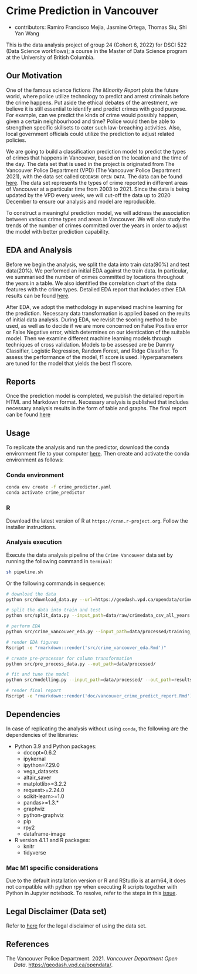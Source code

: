 
# Crime Prediction in Vancouver

-   contributors: Ramiro Francisco Mejia, Jasmine Ortega, Thomas Siu,
    Shi Yan Wang

This is the data analysis project of group 24 (Cohort 6, 2022) for DSCI
522 (Data Science workflows); a course in the Master of Data Science
program at the University of British Columbia.

## Our Motivation

One of the famous science fictions *The Minority Report* plots the
future world, where police utilize technology to predict and arrest
criminals before the crime happens. Put aside the ethical debates of the
arrestment, we believe it is still essential to identify and predict
crimes with good purpose. For example, can we predict the kinds of crime
would possibly happen, given a certain neighbourhood and time? Police
would then be able to strengthen specific skillsets to cater such
law-breaching activities. Also, local government officials could utilize
the prediction to adjust related policies.

We are going to build a classification prediction model to predict the
types of crimes that happens in Vancouver, based on the location and the
time of the day. The data set that is used in the project is originated
from The Vancouver Police Department (VPD) (The Vancouver Police
Department 2021), with the data set called `GEODASH OPEN DATA`. The data
can be found [here](https://geodash.vpd.ca/opendata/). The data set
represents the types of crime reported in different areas of Vancouver
at a particular time from 2003 to 2021. Since the data is being updated
by the VPD every week, we will cut-off the data up to 2020 December to
ensure our analysis and model are reproducible.

To construct a meaningful prediction model, we will address the
association between various crime types and areas in Vancouver. We will
also study the trends of the number of crimes committed over the years
in order to adjust the model with better prediction capability.

## EDA and Analysis

Before we begin the analysis, we split the data into train data(80%) and
test data(20%). We performed an initial EDA against the train data. In
particular, we summarised the number of crimes committed by locations
throughout the years in a table. We also identified the correlation
chart of the data features with the crime types. Detailed EDA report
that includes other EDA results can be found
[here](src/Crime_vancouver_eda.md).

After EDA, we adopt the methodology in supervised machine learning for
the prediction. Necessary data transformation is applied based on the
reults of initial data analysis. During EDA, we revisit the scoring
method to be used, as well as to decide if we are more concerned on
False Positive error or False Negative error, which determines on our
identication of the suitable model. Then we examine different machine
learning models through techniques of cross validation. Models to be
assessed are be Dummy Classifier, Logistic Regression, Random Forest,
and Ridge Classifier. To assess the performance of the model, f1 score
is used. Hyperparameters are tuned for the model that yields the best f1
score.

## Reports

Once the prediction model is completed, we publish the detailed report
in HTML and Markdown format. Necessary analysis is published that
includes necessary analysis results in the form of table and graphs. The
final report can be found [here](doc/vancouver_crime_predict_report.md)

## Usage

To replicate the analysis and run the predictor, download the conda
environment file to your computer [here](crime_predictor.yaml). Then
create and activate the conda environment as follows:

### Conda environment

``` bash
conda env create -f crime_predictor.yaml
conda activate crime_predictor
```

### R

Download the latest version of R at `https://cran.r-project.org`. Follow
the installer instructions.

### Analysis execution

Execute the data analysis pipeline of the `Crime Vancouver` data set by
running the following command in `terminal`:

``` bash
sh pipeline.sh
```

Or the following commands in sequence:

``` bash
# download the data
python src/download_data.py --url=https://geodash.vpd.ca/opendata/crimedata_download/crimedata_csv_all_years.zip?disclaimer=on --file_path=data/raw --zip_file_name=crimedata_csv_all_years.csv

# split the data into train and test
python src/split_data.py --input_path=data/raw/crimedata_csv_all_years.csv --out_path=data/processed/  --graph_path=src/figure-preprocess/

# perform EDA
python src/crime_vancouver_eda.py --input_path=data/processed/training_df.csv --out_dir=src/figure-eda/

# render EDA figures
Rscript -e "rmarkdown::render('src/crime_vancouver_eda.Rmd')"

# create pre-processor for column transformation
python src/pre_process_data.py --out_path=data/processed/

# fit and tune the model
python src/modelling.py --input_path=data/processed/ --out_path=results/

# render final report
Rscript -e "rmarkdown::render('doc/vancouver_crime_predict_report.Rmd')"
```

## Dependencies

In case of replicating the analysis without using `conda`, the following
are the dependencies of the libraries:

-   Python 3.9 and Python packages:
    -   docopt=0.6.2
    -   ipykernal
    -   ipython=7.29.0
    -   vega_datasets
    -   altair_saver
    -   matplotlib>=3.2.2
    -   request>=2.24.0
    -   scikit-learn>=1.0
    -   pandas>=1.3.\*
    -   graphviz
    -   python-graphviz
    -   pip
    -   rpy2
    -   dataframe-image
-   R version 4.1.1 and R packages:
    -   knitr
    -   tidyverse

### Mac M1 specific considerations

Due to the default installation version or R and RStudio is at arm64, it
does not compatible with python rpy when executing R scripts together
with Python in Jupyter notebook. To resolve, refer to the steps in this
[issue](https://github.com/UBC-MDS/DSCI_522_Crime_Prediction_Vancouver/issues/12).

## Legal Disclaimer (Data set)

Refer to [here](data/raw/legal_disclaimer.txt) for the legal disclaimer
of using the data set.

## References

<div id="refs" class="references csl-bib-body hanging-indent">

<div id="ref-Data" class="csl-entry">

The Vancouver Police Department. 2021. *Vancouver Department Open Data*.
<https://geodash.vpd.ca/opendata/>.

</div>

</div>
